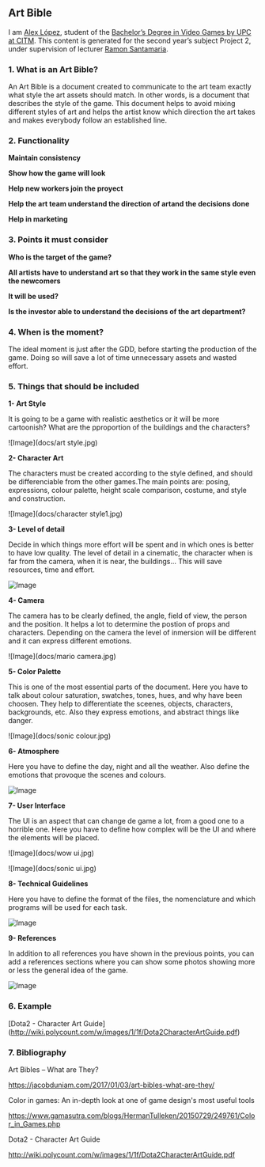 ## Art Bible

I am [Alex López](https://github.com/AlexLA99), student of the [Bachelor’s Degree in Video Games by UPC at CITM](https://www.citm.upc.edu/ing/estudis/graus-videojocs/). This content is generated for the second year’s subject Project 2, under supervision of lecturer [Ramon Santamaria](https://github.com/raysan5).

### 1. What is an Art Bible?

An Art Bible is a document created to communicate to the art team exactly what style the art assets should match. In other words, is a document that describes the style of the game. This document helps to avoid mixing different styles of art and helps the artist know which direction the art takes and makes everybody follow an established line.

### 2. Functionality

**Maintain consistency**

**Show how the game will look**

**Help new workers join the proyect**

**Help the art team understand the direction of artand the decisions done**

**Help in marketing**

### 3. Points it must consider

**Who is the target of the game?**

**All artists have to understand art so that they work in the same style even the newcomers**

**It will be used?**

**Is the investor able to understand the decisions of the art department?**

### 4. When is the moment?

The ideal moment is just after the GDD, before starting the production of the game. Doing so will save a lot of time unnecessary assets and wasted effort.

### 5. Things that should be included

**1- Art Style**

It is going to be a game with realistic aesthetics or it will be more cartoonish? What are the pproportion of the buildings and the characters?

![Image](docs/art style.jpg)


**2- Character Art**

The characters must be created according to the style defined, and should be differenciable from the other games.The main points are: posing, expressions, colour palette, height scale comparison, costume, and style and construction.

![Image](docs/character style1.jpg)


**3- Level of detail**

Decide in which things more effort will be spent and in which ones is better to have low quality. The level of detail in a cinematic, the character when is far from the camera, when it is near, the buildings... This will save resources, time and effort.

![Image](docs/lod.jpg)


**4- Camera**

The camera has to be clearly defined, the angle, field of view, the person and the position. It helps a lot to determine the postion of props and characters. Depending on the camera the level of inmersion will be different and it can express different emotions.

![Image](docs/mario camera.jpg)


**5- Color Palette**

This is one of the most essential parts of the document. Here you  have to talk about colour saturation, swatches, tones, hues, and why have been choosen. They help to differentiate the sceenes, objects, characters, backgrounds, etc. Also they express emotions, and abstract things like danger.

![Image](docs/sonic colour.jpg)


**6- Atmosphere**

Here you have to define the day, night and all the weather. Also define the emotions that provoque the scenes and colours.

![Image](docs/moods2.jpg)



**7- User Interface**

The UI is an aspect that can change de game a lot, from a good one to a horrible one. Here you have to define how complex will be the UI and where the elements will be placed.

![Image](docs/wow ui.jpg)

![Image](docs/sonic ui.jpg)


**8- Technical Guidelines**

Here you have to define the format of the files, the nomenclature and which programs will be used for each task.

![Image](docs/tecguid.jpg)

**9- References**

In addition to all references you have shown in the previous points, you can add a references sections where you can show some photos showing more or less the general idea of the game.

![Image](docs/mood-board-elven.png)


### 6. Example

[Dota2 - Character Art Guide] (http://wiki.polycount.com/w/images/1/1f/Dota2CharacterArtGuide.pdf)

### 7. Bibliography

Art Bibles – What are They?

https://jacobduniam.com/2017/01/03/art-bibles-what-are-they/

Color in games: An in-depth look at one of game design's most useful tools

https://www.gamasutra.com/blogs/HermanTulleken/20150729/249761/Color_in_Games.php

Dota2 - Character Art Guide

http://wiki.polycount.com/w/images/1/1f/Dota2CharacterArtGuide.pdf
